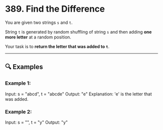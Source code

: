 # 389. Find the Difference

You are given two strings `s` and `t`.

String `t` is generated by random shuffling of string `s` and then adding **one more letter** at a random position.

Your task is to **return the letter that was added to `t`**.

---

## 🔍 Examples

### Example 1:
Input: s = "abcd", t = "abcde"
Output: "e"
Explanation: 'e' is the letter that was added.

### Example 2:
Input: s = "", t = "y"
Output: "y"